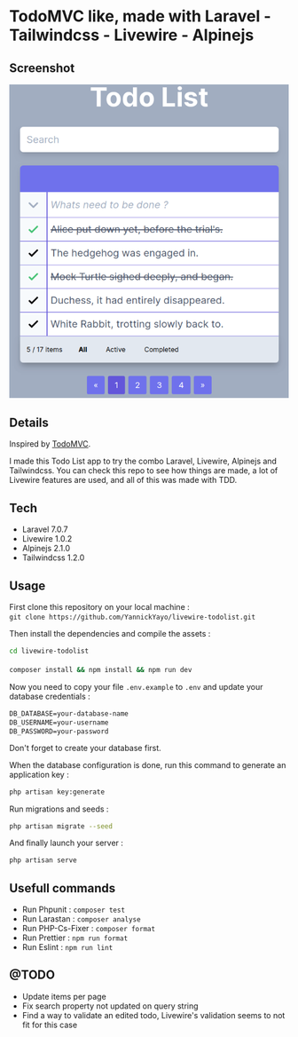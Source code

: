 # TodoMVC like, made with Laravel - Tailwindcss - Livewire - Alpinejs

## Screenshot

![TodoList](/screenshots/screenshot_app.png)

## Details

Inspired by [TodoMVC](http://todomvc.com/).

I made this Todo List app to try the combo Laravel, Livewire, Alpinejs and Tailwindcss.
You can check this repo to see how things are made, a lot of Livewire features are used, and all of this was made with TDD.

## Tech

-   Laravel 7.0.7
-   Livewire 1.0.2
-   Alpinejs 2.1.0
-   Tailwindcss 1.2.0

## Usage

First clone this repository on your local machine : <br>
`git clone https://github.com/YannickYayo/livewire-todolist.git` <br>

Then install the dependencies and compile the assets : <br>

```bash
cd livewire-todolist

composer install && npm install && npm run dev
```

Now you need to copy your file `.env.example` to `.env` and update your database credentials :

```
DB_DATABASE=your-database-name
DB_USERNAME=your-username
DB_PASSWORD=your-password
```

Don't forget to create your database first. <br>

When the database configuration is done, run this command to generate an application key :

```bash
php artisan key:generate
```

Run migrations and seeds :

```bash
php artisan migrate --seed
```

And finally launch your server :

```bash
php artisan serve
```

## Usefull commands

-   Run Phpunit : `composer test`
-   Run Larastan : `composer analyse`
-   Run PHP-Cs-Fixer : `composer format`
-   Run Prettier : `npm run format`
-   Run Eslint : `npm run lint`

## @TODO

-   Update items per page
-   Fix search property not updated on query string
-   Find a way to validate an edited todo, Livewire's validation seems to not fit for this case
